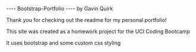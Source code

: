 ---- Bootstrap-Portfolio ----
	by Gavin Quirk

Thank you for checking out the readme for my personal portfolio!

This site was created as a homework project for the UCI Coding Bootcamp

It uses bootstrap and some custom css styling